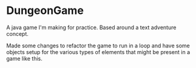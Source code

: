 # DungeonGame
A java game I'm making for practice. Based around a text adventure concept.

Made some changes to refactor the game to run in a loop and have some objects setup for the various types of elements that might be present in a game like this.
